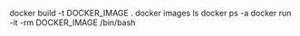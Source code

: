 docker build -t DOCKER_IMAGE . 
docker images ls
docker ps -a
docker run -it -rm DOCKER_IMAGE /bin/bash
